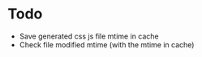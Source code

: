 Todo
=====

- Save generated css js file mtime in cache
- Check file modified mtime (with the mtime in cache)
